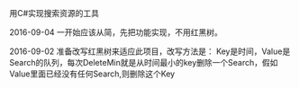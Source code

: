 ﻿用C#实现搜索资源的工具

2016-09-04
一开始应该从简，先把功能实现，不用红黑树。

2016-09-02
准备改写红黑树来适应此项目，改写方法是：
Key是时间，Value是Search的队列，每次DeleteMin就是从时间最小的key删除一个Search，假如Value里面已经没有任何Search,则删除这个Key